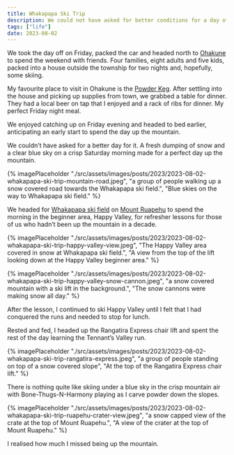 ```yaml
---
title: Whakapapa Ski Trip
description: We could not have asked for better conditions for a day of skiing at Whakapapa ski field on Mt Ruapehu last weekend.
tags: ["life"]
date: 2023-08-02
---
```


We took the day off on Friday, packed the car and headed north to [Ohakune](https://en.wikipedia.org/wiki/Ohakune) to spend the weekend with friends. Four families, eight adults and five kids, packed into a house outside the township for two nights and, hopefully, some skiing. 

My favourite place to visit in Ohakune is the [Powder Keg](https://www.powderhorn.co.nz/restaurant-and-bar/the-powderkeg-restaurant-bar/). After settling into the house and picking up supplies from town, we grabbed a table for dinner. They had a local beer on tap that I enjoyed and a rack of ribs for dinner. My perfect Friday night meal.

We enjoyed catching up on Friday evening and headed to bed earlier, anticipating an early start to spend the day up the mountain.

We couldn’t have asked for a better day for it. A fresh dumping of snow and a clear blue sky on a crisp Saturday morning made for a perfect day up the mountain.

{% imagePlaceholder "./src/assets/images/posts/2023/2023-08-02-whakapapa-ski-trip-mountain-road.jpeg", "a group of people walking up a snow covered road towards the Whakapapa ski field.", "Blue skies on the way to Whakapapa ski field." %}

We headed for [Whakapapa ski field](https://en.wikipedia.org/wiki/Whakapapa_skifield) on [Mount Ruapehu](https://en.wikipedia.org/wiki/Mount_Ruapehu) to spend the morning in the beginner area, Happy Valley, for refresher lessons for those of us who hadn’t been up the mountain in a decade.

{% imagePlaceholder "./src/assets/images/posts/2023/2023-08-02-whakapapa-ski-trip-happy-valley-view.jpeg", "The Happy Valley area covered in snow at Whakapapa ski field.", "A view from the top of the lift looking down at the Happy Valley beginner area." %}

{% imagePlaceholder "./src/assets/images/posts/2023/2023-08-02-whakapapa-ski-trip-happy-valley-snow-cannon.jpeg", "a snow covered mountain with a ski lift in the background.", "The snow cannons were making snow all day." %}

After the lesson, I continued to ski Happy Valley until I felt that I had conquered the runs and needed to stop for lunch. 

Rested and fed, I headed up the Rangatira Express chair lift and spent the rest of the day learning the Tennant’s Valley run.

{% imagePlaceholder "./src/assets/images/posts/2023/2023-08-02-whakapapa-ski-trip-rangatira-express.jpeg", "a group of people standing on top of a snow covered slope", "At the top of the Rangatira Express chair lift." %}

There is nothing quite like skiing under a blue sky in the crisp mountain air with Bone-Thugs-N-Harmony playing as I carve powder down the slopes. 

{% imagePlaceholder "./src/assets/images/posts/2023/2023-08-02-whakapapa-ski-trip-ruapehu-crater-view.jpeg", "a snow capped view of the crate at the top of Mount Ruapehu.", "A view of the crater at the top of Mount Ruapehu." %}

I realised how much I missed being up the mountain.